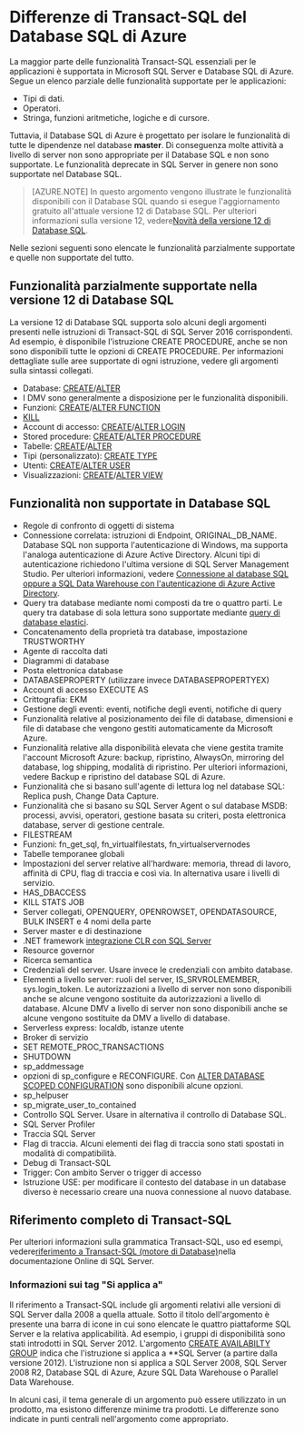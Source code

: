 <properties
   pageTitle="Non sono supportate in T-SQL del Database SQL di Azure | Microsoft Azure"
   description="Istruzioni Transact-SQL non completamente supportate nel Database SQL di Azure"
   services="sql-database"
   documentationCenter=""
   authors="BYHAM"
   manager="jhubbard"
   editor=""
   tags=""/>

<tags
   ms.service="sql-database"
   ms.devlang="na"
   ms.topic="article"
   ms.tgt_pltfrm="na"
   ms.workload="data-management"
   ms.date="08/30/2016"
   ms.author="rick.byham@microsoft.com"/>  

# Differenze di Transact-SQL del Database SQL di Azure


La maggior parte delle funzionalità Transact-SQL essenziali per le applicazioni è supportata in Microsoft SQL Server e Database SQL di Azure. Segue un elenco parziale delle funzionalità supportate per le applicazioni:

- Tipi di dati.
- Operatori.
- Stringa, funzioni aritmetiche, logiche e di cursore.

Tuttavia, il Database SQL di Azure è progettato per isolare le funzionalità di tutte le dipendenze nel database **master**. Di conseguenza molte attività a livello di server non sono appropriate per il Database SQL e non sono supportate. Le funzionalità deprecate in SQL Server in genere non sono supportate nel Database SQL.

> [AZURE.NOTE]
In questo argomento vengono illustrate le funzionalità disponibili con il Database SQL quando si esegue l'aggiornamento gratuito all'attuale versione 12 di Database SQL. Per ulteriori informazioni sulla versione 12, vedere[Novità della versione 12 di Database SQL](sql-database-v12-whats-new.md).

Nelle sezioni seguenti sono elencate le funzionalità parzialmente supportate e quelle non supportate del tutto.


## Funzionalità parzialmente supportate nella versione 12 di Database SQL

La versione 12 di Database SQL supporta solo alcuni degli argomenti presenti nelle istruzioni di Transact-SQL di SQL Server 2016 corrispondenti. Ad esempio, è disponibile l'istruzione CREATE PROCEDURE, anche se non sono disponibili tutte le opzioni di CREATE PROCEDURE. Per informazioni dettagliate sulle aree supportate di ogni istruzione, vedere gli argomenti sulla sintassi collegati.

- Database: [CREATE](https://msdn.microsoft.com/library/dn268335.aspx)/[ALTER](https://msdn.microsoft.com/library/ms174269.aspx)
- I DMV sono generalmente a disposizione per le funzionalità disponibili.
- Funzioni: [CREATE](https://msdn.microsoft.com/library/ms186755.aspx)/[ALTER FUNCTION](https://msdn.microsoft.com/library/ms186967.aspx)
- [KILL](https://msdn.microsoft.com/library/ms173730.aspx)
- Account di accesso: [CREATE](https://msdn.microsoft.com/library/ms189751.aspx)/[ALTER LOGIN](https://msdn.microsoft.com/library/ms189828.aspx)
- Stored procedure: [CREATE](https://msdn.microsoft.com/library/ms187926.aspx)/[ALTER PROCEDURE](https://msdn.microsoft.com/library/ms189762.aspx)
- Tabelle: [CREATE](https://msdn.microsoft.com/library/dn305849.aspx)/[ALTER](https://msdn.microsoft.com/library/ms190273.aspx)
- Tipi (personalizzato): [CREATE TYPE](https://msdn.microsoft.com/library/ms175007.aspx)
- Utenti: [CREATE](https://msdn.microsoft.com/library/ms173463.aspx)/[ALTER USER](https://msdn.microsoft.com/library/ms176060.aspx)
- Visualizzazioni: [CREATE](https://msdn.microsoft.com/library/ms187956.aspx)/[ALTER VIEW](https://msdn.microsoft.com/library/ms173846.aspx)

## Funzionalità non supportate in Database SQL

- Regole di confronto di oggetti di sistema
- Connessione correlata: istruzioni di Endpoint, ORIGINAL\_DB\_NAME. Database SQL non supporta l'autenticazione di Windows, ma supporta l'analoga autenticazione di Azure Active Directory. Alcuni tipi di autenticazione richiedono l'ultima versione di SQL Server Management Studio. Per ulteriori informazioni, vedere [Connessione al database SQL oppure a SQL Data Warehouse con l'autenticazione di Azure Active Directory](sql-database-aad-authentication.md).
- Query tra database mediante nomi composti da tre o quattro parti. Le query tra database di sola lettura sono supportate mediante [query di database elastici](sql-database-elastic-query-overview.md).
- Concatenamento della proprietà tra database, impostazione TRUSTWORTHY
- Agente di raccolta dati
- Diagrammi di database
- Posta elettronica database
- DATABASEPROPERTY (utilizzare invece DATABASEPROPERTYEX)
- Account di accesso EXECUTE AS
- Crittografia: EKM
- Gestione degli eventi: eventi, notifiche degli eventi, notifiche di query
- Funzionalità relative al posizionamento dei file di database, dimensioni e file di database che vengono gestiti automaticamente da Microsoft Azure.
- Funzionalità relative alla disponibilità elevata che viene gestita tramite l'account Microsoft Azure: backup, ripristino, AlwaysOn, mirroring del database, log shipping, modalità di ripristino. Per ulteriori informazioni, vedere Backup e ripristino del database SQL di Azure.
- Funzionalità che si basano sull'agente di lettura log nel database SQL: Replica push, Change Data Capture.
- Funzionalità che si basano su SQL Server Agent o sul database MSDB: processi, avvisi, operatori, gestione basata su criteri, posta elettronica database, server di gestione centrale.
- FILESTREAM
- Funzioni: fn\_get\_sql, fn\_virtualfilestats, fn\_virtualservernodes
- Tabelle temporanee globali
- Impostazioni del server relative all'hardware: memoria, thread di lavoro, affinità di CPU, flag di traccia e così via. In alternativa usare i livelli di servizio.
- HAS\_DBACCESS
- KILL STATS JOB
- Server collegati, OPENQUERY, OPENROWSET, OPENDATASOURCE, BULK INSERT e 4 nomi della parte
- Server master e di destinazione
- .NET framework [integrazione CLR con SQL Server](http://msdn.microsoft.com/library/ms254963.aspx)
- Resource governor
- Ricerca semantica
- Credenziali del server. Usare invece le credenziali con ambito database.
- Elementi a livello server: ruoli del server, IS\_SRVROLEMEMBER, sys.login\_token. Le autorizzazioni a livello di server non sono disponibili anche se alcune vengono sostituite da autorizzazioni a livello di database. Alcune DMV a livello di server non sono disponibili anche se alcune vengono sostituite da DMV a livello di database.
- Serverless express: localdb, istanze utente
- Broker di servizio
- SET REMOTE\_PROC\_TRANSACTIONS
- SHUTDOWN
- sp\_addmessage
- opzioni di sp\_configure e RECONFIGURE. Con [ALTER DATABASE SCOPED CONFIGURATION](https://msdn.microsoft.com/library/mt629158.aspx) sono disponibili alcune opzioni.
- sp\_helpuser
- sp\_migrate\_user\_to\_contained
- Controllo SQL Server. Usare in alternativa il controllo di Database SQL.
- SQL Server Profiler
- Traccia SQL Server
- Flag di traccia. Alcuni elementi dei flag di traccia sono stati spostati in modalità di compatibilità.
- Debug di Transact-SQL
- Trigger: Con ambito Server o trigger di accesso
- Istruzione USE: per modificare il contesto del database in un database diverso è necessario creare una nuova connessione al nuovo database.


## Riferimento completo di Transact-SQL

Per ulteriori informazioni sulla grammatica Transact-SQL, uso ed esempi, vedere[riferimento a Transact-SQL (motore di Database)](https://msdn.microsoft.com/library/bb510741.aspx)nella documentazione Online di SQL Server.

### Informazioni sui tag "Si applica a"

Il riferimento a Transact-SQL include gli argomenti relativi alle versioni di SQL Server dalla 2008 a quella attuale. Sotto il titolo dell'argomento è presente una barra di icone in cui sono elencate le quattro piattaforme SQL Server e la relativa applicabilità. Ad esempio, i gruppi di disponibilità sono stati introdotti in SQL Server 2012. L'argomento [CREATE AVAILABILTY GROUP](https://msdn.microsoft.com/library/ff878399.aspx) indica che l'istruzione si applica a **SQL Server (a partire dalla versione 2012). L'istruzione non si applica a SQL Server 2008, SQL Server 2008 R2, Database SQL di Azure, Azure SQL Data Warehouse o Parallel Data Warehouse.

In alcuni casi, il tema generale di un argomento può essere utilizzato in un prodotto, ma esistono differenze minime tra prodotti. Le differenze sono indicate in punti centrali nell'argomento come appropriato.

<!---HONumber=AcomDC_0831_2016-->